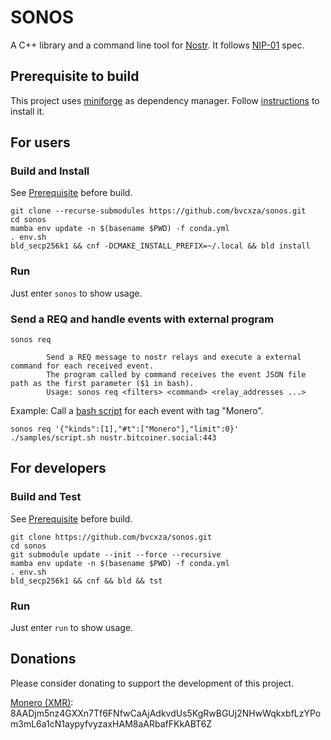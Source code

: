 # SONOS

A C++ library and a command line tool for [Nostr](https://nostr.com). It follows [NIP-01](https://github.com/nostr-protocol/nips/blob/master/01.md) spec.

## Prerequisite to build

This project uses [miniforge](https://github.com/conda-forge/miniforge) as dependency manager. Follow [instructions](https://github.com/conda-forge/miniforge#install) to install it.

## For users

### Build and Install

See [Prerequisite](#prerequisite-to-build) before build.

```
git clone --recurse-submodules https://github.com/bvcxza/sonos.git
cd sonos
mamba env update -n $(basename $PWD) -f conda.yml
. env.sh
bld_secp256k1 && cnf -DCMAKE_INSTALL_PREFIX=~/.local && bld install
```

### Run

Just enter `sonos` to show usage.

### Send a REQ and handle events with external program

```
sonos req

		Send a REQ message to nostr relays and execute a external command for each received event.
		The program called by command receives the event JSON file path as the first parameter ($1 in bash).
		Usage: sonos req <filters> <command> <relay_addresses ...>
```

Example: Call a [bash script](samples/script.sh) for each event with tag "Monero".

```
sonos req '{"kinds":[1],"#t":["Monero"],"limit":0}' ./samples/script.sh nostr.bitcoiner.social:443
```

## For developers

### Build and Test

See [Prerequisite](#prerequisite-to-build) before build.

```
git clone https://github.com/bvcxza/sonos.git
cd sonos
git submodule update --init --force --recursive
mamba env update -n $(basename $PWD) -f conda.yml
. env.sh
bld_secp256k1 && cnf && bld && tst
```

### Run

Just enter `run` to show usage.

## Donations

Please consider donating to support the development of this project.

[Monero (XMR)](https://www.getmonero.org): 8AADjm5nz4GXXn7Tf6FNfwCaAjAdkvdUs5KgRwBGUj2NHwWqkxbfLzYPom3mL6a1cN1aypyfvyzaxHAM8aARbafFKkABT6Z

